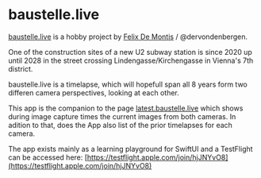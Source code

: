 #  baustelle.live

[baustelle.live](https://baustelle.live) is a hobby project by [Felix De Montis](https://felix.dm) / @dervondenbergen.

One of the construction sites of a new U2 subway station is since 2020 up until 2028 in the street crossing Lindengasse/Kirchengasse in Vienna's 7th district.

baustelle.live is a timelapse, which will hopefull span all 8 years form two differen camera perspectives, looking at each other.

This app is the companion to the page [latest.baustelle.live](https://latest.baustelle.live) which shows during image capture times the current images from both cameras. In adition to that, does the App also list of the prior timelapses for each camera.

The app exists mainly as a learning playground for SwiftUI and a TestFlight can be accessed here: [https://testflight.apple.com/join/hjJNYvO8](https://testflight.apple.com/join/hjJNYvO8)
